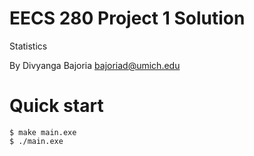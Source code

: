EECS 280 Project 1 Solution
===========================
Statistics

By Divyanga Bajoria <bajoriad@umich.edu>

# Quick start
```console
$ make main.exe
$ ./main.exe
```

